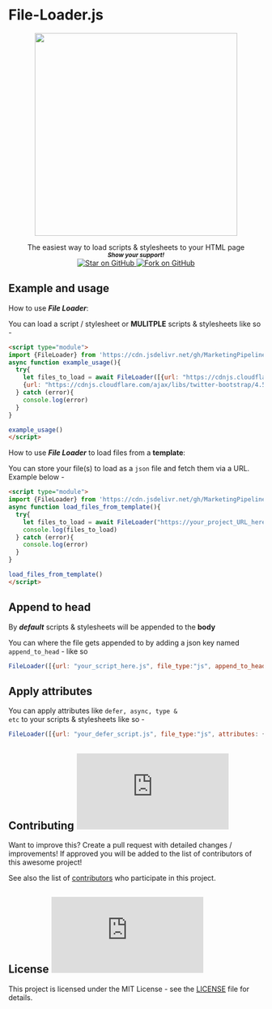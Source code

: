 # File-Loader.js

 
 
 
<p align="center">
  <img height="400" src="https://capsule-render.vercel.app/api?type=waving&color=539bf5&height=300&section=header&text=File-Loader.js&fontSize=60&fontColor=ffffff&animation=fadeIn&fontAlignY=38&desc=Easily%20load%20files%20to%20the%20DOM%20/%20HTML&descAlignY=60&descAlign=50" />
</p>
                                                                     


   <p align="center">
    The easiest way to load scripts & stylesheets to your HTML page
  
  <br>
  <small> <b><i>Show your support!</i> </b></small>
  <br>
   <a href="https://github.com/MarketingPipeline/File-Loader.js">
    <img title="Star on GitHub" src="https://img.shields.io/github/stars/MarketingPipeline/File-Loader.js.svg?style=social&label=Star">
  </a>
  <a href="https://github.com/MarketingPipeline/File-Loader.js/fork">
    <img title="Fork on GitHub" src="https://img.shields.io/github/forks/MarketingPipeline/File-Loader.js.svg?style=social&label=Fork">
  </a>
   </p>  





## Example and usage



How to use <b><i>File Loader</b></i>:

  You can load a script / stylesheet or <b>MULITPLE</b> scripts & stylesheets like so  -

```html
<script type="module">
import {FileLoader} from 'https://cdn.jsdelivr.net/gh/MarketingPipeline/File-Loader.js@v1.0.0/dist/file-loader.min.js';
async function example_usage(){
  try{
    let files_to_load = await FileLoader([{url: "https://cdnjs.cloudflare.com/ajax/libs/twitter-bootstrap/4.5.0/js/bootstrap.min.js", file_type:"js"}, 
    {url: "https://cdnjs.cloudflare.com/ajax/libs/twitter-bootstrap/4.5.0/css/bootstrap.min.css", file_type:"css"}])
  } catch (error){
    console.log(error) 
  }
}

example_usage()
</script>
```





         

How to use <b><i>File Loader</b></i> to load files from a <b>template</b>:

You can store your file(s) to load as a <code>json</code> file and fetch them via a URL. Example below - 

```html
<script type="module">
import {FileLoader} from 'https://cdn.jsdelivr.net/gh/MarketingPipeline/File-Loader.js@v1.0.0/dist/file-loader.min.js';
async function load_files_from_template(){
  try{
    let files_to_load = await FileLoader("https://your_project_URL_here.com/files_to_load.json")
    console.log(files_to_load)
  } catch (error){
    console.log(error) 
  }
}

load_files_from_template()
</script>
```

## Append to head

By <b><i>default</i></b> scripts & stylesheets will be appended to the <b>body</b>

You can where the file gets appended to by adding a json key named <code>append_to_head</code> - like so 

```js
FileLoader([{url: "your_script_here.js", file_type:"js", append_to_head:true}])
```

## Apply attributes

You can apply attributes like <code>defer, async, type & etc</code> to your scripts & stylesheets like so - 

```js
FileLoader([{url: "your_defer_script.js", file_type:"js", attributes: {defer: '', type:"text/javascript", your_custom_attribute:"here"}}])
```

## Contributing ![GitHub](https://img.shields.io/github/contributors/MarketingPipeline/File-Loader.js)

Want to improve this? Create a pull request with detailed changes / improvements! If approved you will be added to the list of contributors of this awesome project!

See also the list of
[contributors](https://github.com/MarketingPipeline/File-Loader.js/graphs/contributors) who
participate in this project.

## License ![GitHub](https://img.shields.io/github/license/MarketingPipeline/File-Loader.js)

This project is licensed under the MIT License - see the
[LICENSE](https://github.com/MarketingPipeline/File-Loader.js/blob/main/LICENSE) file for
details.
